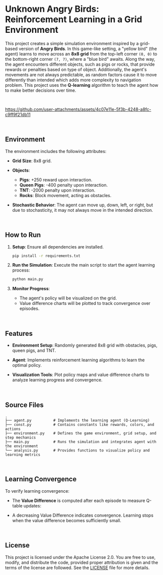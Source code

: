 # **Unknown Angry Birds: Reinforcement Learning in a Grid Environment**

This project creates a simple simulation environment inspired by a grid-based version of **Angry Birds**. In this game-like setting, a "yellow bird" (the agent) learns to move across an **8x8 grid** from the top-left corner `(0, 0)` to the bottom-right corner `(7, 7)`, where a "blue bird" awaits. Along the way, the agent encounters different objects, such as pigs or rocks, that provide rewards or penalties based on type of object. Additionally, the agent's movements are not always predictable, as random factors cause it to move differently than intended which adds more complexity to navigation problem. This project uses the **Q-learning** algorithm to teach the agent how to make better decisions over time.

<br>

https://github.com/user-attachments/assets/4c07e11e-5f3b-4248-a8fc-c9ff9f21db11

<br>

## **Environment**

The environment includes the following attributes:

- **Grid Size**: 8x8 grid.

- **Objects**:
  - **Pigs**: +250 reward upon interaction.
  - **Queen Pigs**: -400 penalty upon interaction.
  - **TNT**: -2000 penalty upon interaction.
  - **Rocks**: Block movement, acting as obstacles.
  
- **Stochastic Behavior**: The agent can move up, down, left, or right, but due to stochasticity, it may not always move in the intended direction.

<br>

## **How to Run**

1. **Setup**: Ensure all dependencies are installed.

   ```bash
   pip install -r requirements.txt
   ```   
   
2. **Run the Simulation**: Execute the main script to start the agent learning process:

   ```bash
   python main.py
   ```

3. **Monitor Progress**:  
   - The agent's policy will be visualized on the grid.  
   - Value difference charts will be plotted to track convergence over episodes.

<br>

## **Features**

- **Environment Setup**:
  Randomly generated 8x8 grid with obstacles, pigs, queen pigs, and TNT.

- **Agent**:
  Implements reinforcement learning algorithms to learn the optimal policy.

- **Visualization Tools**:
  Plot policy maps and value difference charts to analyze learning progress and convergence.

<br>

## **Source Files**

```plaintext
.
├── agent.py          # Implements the learning agent (Q-Learning)
├── const.py          # Contains constants like rewards, colors, and actions
├── environment.py    # Defines the game environment, grid setup, and step mechanics
├── main.py           # Runs the simulation and integrates agent with the environment
└── analysis.py       # Provides functions to visualize policy and learning metrics
```

<br>

## **Learning Convergence**

To verify learning convergence:

- The **Value Difference** is computed after each episode to measure Q-table updates:

- A decreasing Value Difference indicates convergence. Learning stops when the value difference becomes sufficiently small.

<br>

## **License**

This project is licensed under the Apache License 2.0. You are free to use, modify, and distribute the code, provided proper attribution is given and the terms of the license are followed. See the [LICENSE](LICENSE) file for more details.

